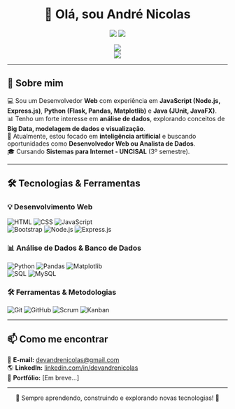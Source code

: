<h1 align="center">👋 Olá, sou André Nicolas</h1>

<p align="center">
  <img src="https://img.shields.io/badge/Desenvolvedor%20-Web-blue?style=flat-square" />
  <img src="https://img.shields.io/badge/Analista%20de-Dados-green?style=flat-square" />
</p>

<p align="center">
  <img src="https://github-readme-stats.vercel.app/api?username=devAndreNicolas&show_icons=true&theme=dark&hide=prs,issues&count_private=true" />
  <br>
  <img src="https://github-readme-stats.vercel.app/api/top-langs/?username=devAndreNicolas&layout=compact&theme=dark" />
</p>

---

## 🚀 Sobre mim  

💻 Sou um Desenvolvedor **Web** com experiência em **JavaScript (Node.js, Express.js)**, **Python (Flask, Pandas, Matplotlib)** e **Java (JUnit, JavaFX)**.  
📊 Tenho um forte interesse em **análise de dados**, explorando conceitos de **Big Data, modelagem de dados e visualização**.  
🎯 Atualmente, estou focado em **inteligência artificial** e buscando oportunidades como **Desenvolvedor Web ou Analista de Dados**.  
🎓 Cursando **Sistemas para Internet - UNCISAL** (3º semestre).  

---

## 🛠️ Tecnologias & Ferramentas  

### **💡 Desenvolvimento Web**  
![HTML](https://img.shields.io/badge/HTML5-%23E34F26.svg?style=flat&logo=html5&logoColor=white)
![CSS](https://img.shields.io/badge/CSS3-%231572B6.svg?style=flat&logo=css3&logoColor=white)
![JavaScript](https://img.shields.io/badge/JavaScript-%23F7DF1E.svg?style=flat&logo=javascript&logoColor=black)  
![Bootstrap](https://img.shields.io/badge/Bootstrap-%237952B3.svg?style=flat&logo=bootstrap&logoColor=white)
![Node.js](https://img.shields.io/badge/Node.js-%23339933.svg?style=flat&logo=nodedotjs&logoColor=white)
![Express.js](https://img.shields.io/badge/Express.js-%23000000.svg?style=flat&logo=express&logoColor=white)  

### **📊 Análise de Dados & Banco de Dados**  
![Python](https://img.shields.io/badge/Python-%233776AB.svg?style=flat&logo=python&logoColor=white)
![Pandas](https://img.shields.io/badge/Pandas-%23150458.svg?style=flat&logo=pandas&logoColor=white)
![Matplotlib](https://img.shields.io/badge/Matplotlib-%23FFDD44.svg?style=flat&logo=python&logoColor=black)  
![SQL](https://img.shields.io/badge/SQL-%230066B8.svg?style=flat&logo=sqlite&logoColor=white)
![MySQL](https://img.shields.io/badge/MySQL-%234479A1.svg?style=flat&logo=mysql&logoColor=white)  

### **🛠️ Ferramentas & Metodologias**  
![Git](https://img.shields.io/badge/Git-%23F05032.svg?style=flat&logo=git&logoColor=white)
![GitHub](https://img.shields.io/badge/GitHub-%23181717.svg?style=flat&logo=github&logoColor=white)
![Scrum](https://img.shields.io/badge/Scrum-%23008ED4.svg?style=flat&logo=scrumalliance&logoColor=white)
![Kanban](https://img.shields.io/badge/Kanban-%230098D9.svg?style=flat&logo=trello&logoColor=white)  

---

## 📫 Como me encontrar  

📧 **E-mail:** [devandrenicolas@gmail.com](mailto:devandrenicolas@gmail.com)  
🌎 **LinkedIn:** [linkedin.com/in/devandrenicolas](https://www.linkedin.com/in/devandrenicolas)  
🚀 **Portfólio:** [Em breve...]  

---

<p align="center">
  🚀 Sempre aprendendo, construindo e explorando novas tecnologias! 🚀
</p>
